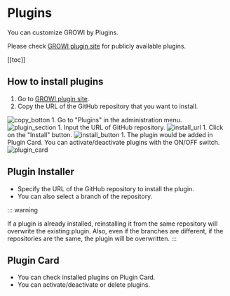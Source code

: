 # Plugins

You can customize GROWI by Plugins.

Please check [GROWI plugin site](https://growi.org/plugins) for publicly available plugins.

[[toc]]

## How to install plugins

1. Go to [GROWI plugin site](https://growi.org/plugins).
1. Copy the URL of the GitHub repository that you want to install.
<img :src="$withBase('/assets/images/en/plugin-1.png')" alt="copy_botton">
1. Go to "Plugins" in the administration menu.
<img :src="$withBase('/assets/images/en/plugin-2.png')" alt="plugin_section">
1. Input the URL of GitHub repository.
<img :src="$withBase('/assets/images/en/plugin-3.png')" alt="install_url">
1. Click on the "Install" button.
<img :src="$withBase('/assets/images/en/plugin-4.png')" alt="install_button">
1. The plugin would be added in Plugin Card. You can activate/deactivate plugins with the ON/OFF switch.
<img :src="$withBase('/assets/images/en/plugin-5.png')" alt="plugin_card">

## Plugin Installer

- Specify the URL of the GitHub repository to install the plugin.
- You can also select a branch of the repository.

::: warning

If a plugin is already installed, reinstalling it from the same repository will overwrite the existing plugin.
Also, even if the branches are different, if the repositories are the same, the plugin will be overwritten.
:::

## Plugin Card

- You can check installed plugins on Plugin Card.
- You can activate/deactivate or delete plugins.
